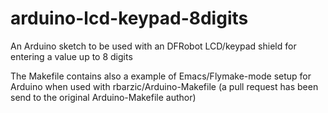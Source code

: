 arduino-lcd-keypad-8digits
==========================

An Arduino sketch  to be used with an  DFRobot LCD/keypad  shield for entering a value up to 8 digits 

The Makefile contains also a example of Emacs/Flymake-mode  setup for Arduino when used with rbarzic/Arduino-Makefile
(a pull request has been send to the original Arduino-Makefile author)
